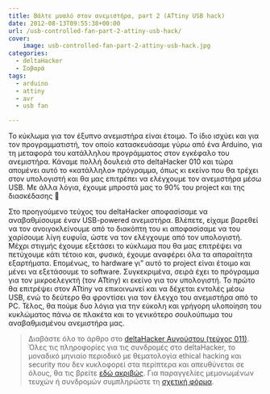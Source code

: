 ```yaml
---
title: Βάλτε μυαλό στον ανεμιστήρα, part 2 (ATtiny USB hack)
date: 2012-08-13T09:55:38+00:00
url: /usb-controlled-fan-part-2-attiny-usb-hack/
cover:
    image: usb-controlled-fan-part-2-attiny-usb-hack.jpg
categories:
  - deltaHacker
  - Σοβαρά
tags:
  - arduino
  - attiny
  - avr
  - usb fan

---
```

Το κύκλωμα για τον έξυπνο ανεμιστήρα είναι έτοιμο. Το ίδιο ισχύει και για τον προγραμματιστή, τον οποίο κατασκευάσαμε γύρω από ένα Arduino, για τη μεταφορά του κατάλληλου προγράμματος στον εγκέφαλο του ανεμιστήρα. Κάναμε πολλή δουλειά στο deltaHacker 010 και τώρα απομένει αυτό το «κατάλληλο» πρόγραμμα, όπως κι εκείνο που θα τρέχει στον υπολογιστή και θα μας επιτρέπει να ελέγχουμε τον ανεμιστήρα μέσω USB. Με άλλα λόγια, έχουμε μπροστά μας το 90% του project και της διασκέδασης 🙂

Στο προηγούμενο τεύχος του deltaHacker αποφασίσαμε να αναβαθμίσουμε έναν USB-powered ανεμιστήρα. Βλέπετε, είχαμε βαρεθεί να τον ανοιγοκλείνουμε από το διακόπτη του κι αποφασίσαμε να του χαρίσουμε λίγη ευφυΐα, ώστε να τον ελέγχουμε από τον υπολογιστή. Μέχρι στιγμής έχουμε εξετάσει το κύκλωμα που θα μας επιτρέψει να πετύχουμε κάτι τέτοιο και, φυσικά, έχουμε αναφέρει όλα τα απαραίτητα εξαρτήματα. Επομένως, το hardware γι” αυτό το project είναι έτοιμο και μένει να εξετάσουμε το software. Συγκεκριμένα, σειρά έχει το πρόγραμμα για τον μικροελεγκτή (τον ATtiny) κι εκείνο για τον υπολογιστή. Το πρώτο θα επιτρέψει στον ATtiny να επικοινωνεί και να δέχεται εντολές μέσω USB, ενώ το δεύτερο θα φροντίσει για τον έλεγχο του ανεμιστήρα από το PC. Τέλος, θα πούμε δυο λόγια για την εύκολη και γρήγορη υλοποίηση του κυκλώματος πάνω σε πλακέτα και το γενικότερο σουλούπωμα του αναβαθμισμένου ανεμιστήρα μας.

> Διαβάστε όλο το άρθρο στο <a href="http://deltahacker.gr/2012/08/07/deltahacker011/" title="deltaHacker 011 – Lazy August Edition" target="_blank" rel="noopener noreferrer nofollow" class="broken_link">deltaHacker Αυγούστου (τεύχος 011)</a>. Όλες τις πληροφορίες για τις συνδρομές στο deltaHacker, το μοναδικό μηνιαίο περιοδικό με θεματολογία ethical hacking και security που δεν κυκλοφορεί στα περίπτερα και απευθύνεται σε όλους, θα τις βρείτε <a href="http://deltahacker.gr/subscriptions/" title="Πληροφορίες συνδρομών" target="_blank" rel="noopener noreferrer nofollow" class="broken_link">εδώ ακριβώς</a>. Για παραγγελίες μεμονωμένων τευχών ή συνδρομών συμπληρώστε τη <a href="http://deltahacker.gr/order/" title="Αγορές τευχών & συνδρομών" target="_blank" rel="noopener noreferrer nofollow" class="broken_link">σχετική φόρμα</a>.
